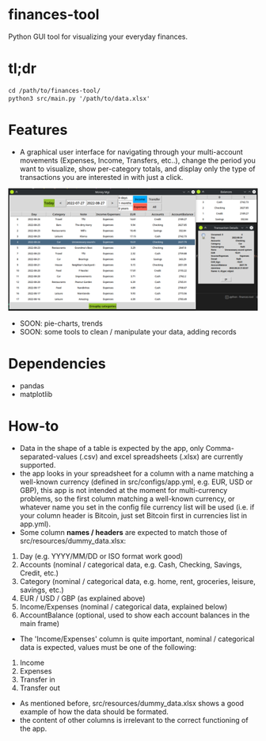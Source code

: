 # finances-tool
Python GUI tool for visualizing your everyday finances.

# tl;dr
``` 
cd /path/to/finances-tool/
python3 src/main.py '/path/to/data.xlsx'
```

# Features
* A graphical user interface for navigating through your multi-account movements (Expenses, Income, Transfers, etc..), change the period you want to visualize, show per-category totals, and display only the type of transactions you are interested in with just a click.

![Workflow](.github/img/screenshot1.png)

* SOON: pie-charts, trends
* SOON: some tools to clean / manipulate your data, adding records

# Dependencies
* pandas
* matplotlib

# How-to
* Data in the shape of a table is expected by the app, only Comma-separated-values (.csv) and excel spreadsheets (.xlsx) are currently supported.
* the app looks in your spreadsheet for a column with a name matching a well-known currency (defined in src/configs/app.yml, e.g. EUR, USD or GBP), this app is not intended at the moment for multi-currency problems, so the first column matching a well-known currency, or whatever name you set in the config file currency list will be used (i.e. if your column header is Bitcoin, just set Bitcoin first in currencies list in app.yml).
* Some column **names / headers** are expected to match those of src/resources/dummy_data.xlsx:
1. Day (e.g. YYYY/MM/DD or ISO format work good)
2. Accounts (nominal / categorical data, e.g. Cash, Checking, Savings, Credit, etc.)
3. Category (nominal / categorical data, e.g. home, rent, groceries, leisure, savings, etc.)
4. EUR / USD / GBP (as explained above)
5. Income/Expenses (nominal / categorical data, explained below)
6. AccountBalance (optional, used to show each account balances in the main frame)
* The 'Income/Expenses' column is quite important, nominal / categorical data is expected, values must be one of the following:
1. Income
2. Expenses
3. Transfer in
4. Transfer out
* As mentioned before, src/resources/dummy_data.xlsx shows a good example of how the data should be formated.
* the content of other columns is irrelevant to the correct functioning of the app.
